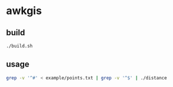 # awkgis

## build

```sh
./build.sh
```

## usage

```sh
grep -v '^#' < example/points.txt | grep -v '^$' | ./distance
```
